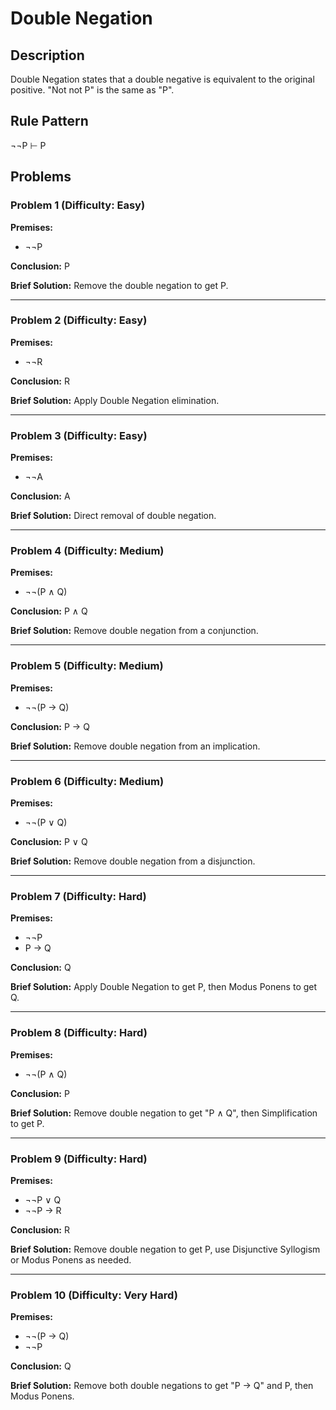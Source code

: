 # Double Negation

## Description
Double Negation states that a double negative is equivalent to the original positive. "Not not P" is the same as "P".

## Rule Pattern
¬¬P ⊢ P

## Problems

### Problem 1 (Difficulty: Easy)
**Premises:**
- ¬¬P

**Conclusion:** P

**Brief Solution:** Remove the double negation to get P.

---

### Problem 2 (Difficulty: Easy)
**Premises:**
- ¬¬R

**Conclusion:** R

**Brief Solution:** Apply Double Negation elimination.

---

### Problem 3 (Difficulty: Easy)
**Premises:**
- ¬¬A

**Conclusion:** A

**Brief Solution:** Direct removal of double negation.

---

### Problem 4 (Difficulty: Medium)
**Premises:**
- ¬¬(P ∧ Q)

**Conclusion:** P ∧ Q

**Brief Solution:** Remove double negation from a conjunction.

---

### Problem 5 (Difficulty: Medium)
**Premises:**
- ¬¬(P → Q)

**Conclusion:** P → Q

**Brief Solution:** Remove double negation from an implication.

---

### Problem 6 (Difficulty: Medium)
**Premises:**
- ¬¬(P ∨ Q)

**Conclusion:** P ∨ Q

**Brief Solution:** Remove double negation from a disjunction.

---

### Problem 7 (Difficulty: Hard)
**Premises:**
- ¬¬P
- P → Q

**Conclusion:** Q

**Brief Solution:** Apply Double Negation to get P, then Modus Ponens to get Q.

---

### Problem 8 (Difficulty: Hard)
**Premises:**
- ¬¬(P ∧ Q)

**Conclusion:** P

**Brief Solution:** Remove double negation to get "P ∧ Q", then Simplification to get P.

---

### Problem 9 (Difficulty: Hard)
**Premises:**
- ¬¬P ∨ Q
- ¬¬P → R

**Conclusion:** R

**Brief Solution:** Remove double negation to get P, use Disjunctive Syllogism or Modus Ponens as needed.

---

### Problem 10 (Difficulty: Very Hard)
**Premises:**
- ¬¬(P → Q)
- ¬¬P

**Conclusion:** Q

**Brief Solution:** Remove both double negations to get "P → Q" and P, then Modus Ponens.